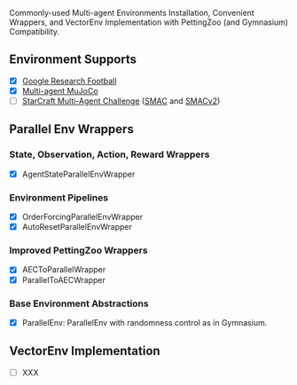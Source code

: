Commonly-used Multi-agent Environments Installation, Convenient Wrappers, and VectorEnv Implementation with PettingZoo (and Gymnasium) Compatibility.

## Environment Supports
- [x] [Google Research Football](https://github.com/xihuai18/GFootball-Gymnasium-Pettingzoo)
- [x] [Multi-agent MuJoCo](https://github.com/xihuai18/MaMuJoCo-PettingZoo)
- [ ] [StarCraft Multi-Agent Challenge](https://github.com/xihuai18/SMAC-PettingZoo) ([SMAC](https://github.com/oxwhirl/smac) and [SMACv2](https://github.com/oxwhirl/smacv2))

## Parallel Env Wrappers

### State, Observation, Action, Reward Wrappers
- [x] AgentStateParallelEnvWrapper 

### Environment Pipelines
- [x] OrderForcingParallelEnvWrapper
- [x] AutoResetParallelEnvWrapper

### Improved PettingZoo Wrappers
- [x] AECToParallelWrapper
- [x] ParallelToAECWrapper

### Base Environment Abstractions
- [x] ParallelEnv: ParallelEnv with randomness control as in Gymnasium.

## VectorEnv Implementation
- [ ] XXX